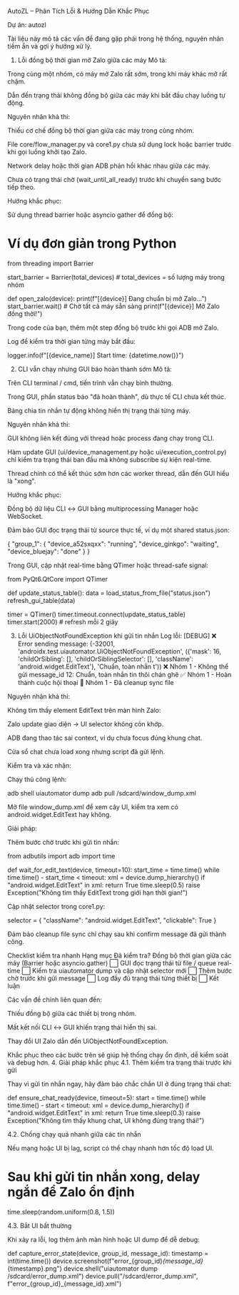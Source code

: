 AutoZL – Phân Tích Lỗi & Hướng Dẫn Khắc Phục

Dự án: autozl

Tài liệu này mô tả các vấn đề đang gặp phải trong hệ thống, nguyên nhân tiềm ẩn và gợi ý hướng xử lý.

1. Lỗi đồng bộ thời gian mở Zalo giữa các máy
Mô tả:

Trong cùng một nhóm, có máy mở Zalo rất sớm, trong khi máy khác mở rất chậm.

Dẫn đến trạng thái không đồng bộ giữa các máy khi bắt đầu chạy luồng tự động.

Nguyên nhân khả thi:

Thiếu cơ chế đồng bộ thời gian giữa các máy trong cùng nhóm.

File core/flow_manager.py và core1.py chưa sử dụng lock hoặc barrier trước khi gọi luồng khởi tạo Zalo.

Network delay hoặc thời gian ADB phản hồi khác nhau giữa các máy.

Chưa có trạng thái chờ (wait_until_all_ready) trước khi chuyển sang bước tiếp theo.

Hướng khắc phục:

Sử dụng thread barrier hoặc asyncio gather để đồng bộ:

# Ví dụ đơn giản trong Python
from threading import Barrier

start_barrier = Barrier(total_devices)  # total_devices = số lượng máy trong nhóm

def open_zalo(device):
    print(f"[{device}] Đang chuẩn bị mở Zalo...")
    start_barrier.wait()  # Chờ tất cả máy sẵn sàng
    print(f"[{device}] Mở Zalo đồng thời!")



Trong code của bạn, thêm một step đồng bộ trước khi gọi ADB mở Zalo.

Log để kiểm tra thời gian từng máy bắt đầu:

logger.info(f"[{device_name}] Start time: {datetime.now()}")

2. CLI vẫn chạy nhưng GUI báo hoàn thành sớm
Mô tả:

Trên CLI terminal / cmd, tiến trình vẫn chạy bình thường.

Trong GUI, phần status báo "đã hoàn thành", dù thực tế CLI chưa kết thúc.

Bảng chia tin nhắn tự động không hiển thị trạng thái từng máy.

Nguyên nhân khả thi:

GUI không liên kết đúng với thread hoặc process đang chạy trong CLI.

Hàm update GUI (ui/device_management.py hoặc ui/execution_control.py) chỉ kiểm tra trạng thái ban đầu mà không subscribe sự kiện real-time.

Thread chính có thể kết thúc sớm hơn các worker thread, dẫn đến GUI hiểu là "xong".

Hướng khắc phục:

Đồng bộ dữ liệu CLI ↔ GUI bằng multiprocessing Manager hoặc WebSocket.

Đảm bảo GUI đọc trạng thái từ source thực tế, ví dụ một shared status.json:

{
  "group_1": {
    "device_a52sxqxx": "running",
    "device_ginkgo": "waiting",
    "device_bluejay": "done"
  }
}


Trong GUI, cập nhật real-time bằng QTimer hoặc thread-safe signal:

from PyQt6.QtCore import QTimer

def update_status_table():
    data = load_status_from_file("status.json")
    refresh_gui_table(data)

timer = QTimer()
timer.timeout.connect(update_status_table)
timer.start(2000)  # refresh mỗi 2 giây

3. Lỗi UiObjectNotFoundException khi gửi tin nhắn
Log lỗi:
[DEBUG] ❌ Error sending message: (-32001, 'androidx.test.uiautomator.UiObjectNotFoundException', ({'mask': 16, 'childOrSibling': [], 'childOrSiblingSelector': [], 'className': 'android.widget.EditText'}, 'Chuẩn, toàn nhắn t'))
❌ Nhóm 1 - Không thể gửi message_id 12: Chuẩn, toàn nhắn tin thôi chán ghê
✅ Nhóm 1 - Hoàn thành cuộc hội thoại
🧹 Nhóm 1 - Đã cleanup sync file

Nguyên nhân khả thi:

Không tìm thấy element EditText trên màn hình Zalo:

Zalo update giao diện → UI selector không còn khớp.

ADB đang thao tác sai context, ví dụ chưa focus đúng khung chat.

Cửa sổ chat chưa load xong nhưng script đã gửi lệnh.

Kiểm tra và xác nhận:

Chạy thủ công lệnh:

adb shell uiautomator dump
adb pull /sdcard/window_dump.xml


Mở file window_dump.xml để xem cây UI, kiểm tra xem có android.widget.EditText hay không.

Giải pháp:

Thêm bước chờ trước khi gửi tin nhắn:

from adbutils import adb
import time

def wait_for_edit_text(device, timeout=10):
    start_time = time.time()
    while time.time() - start_time < timeout:
        xml = device.dump_hierarchy()
        if "android.widget.EditText" in xml:
            return True
        time.sleep(0.5)
    raise Exception("Không tìm thấy EditText trong giới hạn thời gian!")


Cập nhật selector trong core1.py:

selector = {
    "className": "android.widget.EditText",
    "clickable": True
}


Đảm bảo cleanup file sync chỉ chạy sau khi confirm message đã gửi thành công.

Checklist kiểm tra nhanh
Hạng mục	Đã kiểm tra?
Đồng bộ thời gian giữa các máy (Barrier hoặc asyncio.gather)	⬜
GUI đọc trạng thái từ file / queue real-time	⬜
Kiểm tra uiautomator dump và cập nhật selector mới	⬜
Thêm bước chờ trước khi gửi message	⬜
Log đầy đủ trạng thái từng thiết bị	⬜
Kết luận

Các vấn đề chính liên quan đến:

Thiếu đồng bộ giữa các thiết bị trong nhóm.

Mất kết nối CLI ↔ GUI khiến trạng thái hiển thị sai.

Thay đổi UI Zalo dẫn đến UiObjectNotFoundException.

Khắc phục theo các bước trên sẽ giúp hệ thống chạy ổn định, dễ kiểm soát và debug hơn.
4. Giải pháp khắc phục
4.1. Thêm kiểm tra trạng thái trước khi gửi

Thay vì gửi tin nhắn ngay, hãy đảm bảo chắc chắn UI ở đúng trạng thái chat:

def ensure_chat_ready(device, timeout=5):
    start = time.time()
    while time.time() - start < timeout:
        xml = device.dump_hierarchy()
        if "android.widget.EditText" in xml:
            return True
        time.sleep(0.3)
    raise Exception("Không tìm thấy khung chat, UI không đúng trạng thái!")

4.2. Chống chạy quá nhanh giữa các tin nhắn

Nếu mạng hoặc UI bị lag, script có thể chạy nhanh hơn tốc độ load UI.

# Sau khi gửi tin nhắn xong, delay ngắn để Zalo ổn định
time.sleep(random.uniform(0.8, 1.5))

4.3. Bắt UI bất thường

Khi xảy ra lỗi, log thêm ảnh màn hình hoặc UI dump để dễ debug:

def capture_error_state(device, group_id, message_id):
    timestamp = int(time.time())
    device.screenshot(f"error_{group_id}_{message_id}_{timestamp}.png")
    device.shell("uiautomator dump /sdcard/error_dump.xml")
    device.pull("/sdcard/error_dump.xml", f"error_{group_id}_{message_id}.xml")
